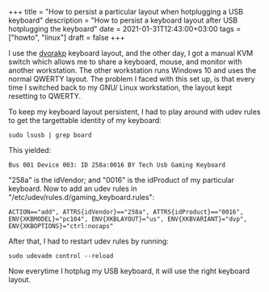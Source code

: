 +++
title = "How to persist a particular layout when hotplugging a USB keyboard"
description = "How to persist a keyboard layout after USB hotplugging the keyboard"
date = 2021-01-31T12:43:00+03:00
tags = ["howto", "linux"]
draft = false
+++

I use the [dvorakp](https://www.dvorak-keyboard.com/) keyboard layout, and the other day, I got a manual
KVM switch which allows me to share a keyboard, mouse, and monitor
with another workstation. The other workstation runs Windows 10 and
uses the normal QWERTY layout. The problem I faced with this set up,
is that every time I switched back to my GNU/ Linux workstation, the
layout kept resetting to QWERTY.

To keep my keyboard layout persistent, I had to play around with udev
rules to get the targettable identity of my keyboard:

```text
sudo lsusb | grep board
```

This yielded:

```text
Bus 001 Device 003: ID 258a:0016 BY Tech Usb Gaming Keyboard
```

"258a" is the idVendor; and "0016" is the idProduct of my particular
keyboard. Now to add an udev rules in
"/etc/udev/rules.d/gaming\_keyboard.rules":

```text
ACTION=="add", ATTRS{idVendor}=="258a", ATTRS{idProduct}=="0016", ENV{XKBMODEL}="pc104", ENV{XKBLAYOUT}="us", ENV{XKBVARIANT}="dvp", ENV{XKBOPTIONS}="ctrl:nocaps"
```

After that, I had to restart udev rules by running:

```text
sudo udevadm control --reload
```

Now everytime I hotplug my USB keyboard, it will use the right
keyboard layout.
